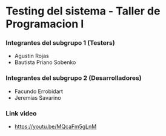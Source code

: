 # Testing del sistema - Taller de Programacion I

### Integrantes del subgrupo 1 (Testers)
* Agustin Rojas
* Bautista Priano Sobenko

### Integrantes del subgrupo 2 (Desarrolladores)
* Facundo Errobidart
* Jeremias Savarino

### Link video
* https://youtu.be/MQcaFm5gLnM
